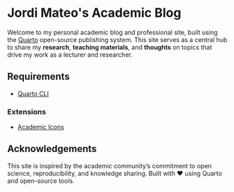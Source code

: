 # Jordi Mateo's Academic Blog

Welcome to my personal academic blog and professional site, built using the [Quarto](https://quarto.org/) open-source publishing system. This site serves as a central hub to share my **research**, **teaching materials**, and **thoughts** on topics that drive my work as a lecturer and researcher.

## Requirements

- [Quarto CLI](https://quarto.org/docs/get-started/)

### Extensions

- [Academic Icons](https://github.com/schochastics/academicons)

## Acknowledgements
This site is inspired by the academic community’s commitment to open science, reproducibility, and knowledge sharing. Built with ❤️ using Quarto and open-source tools.
